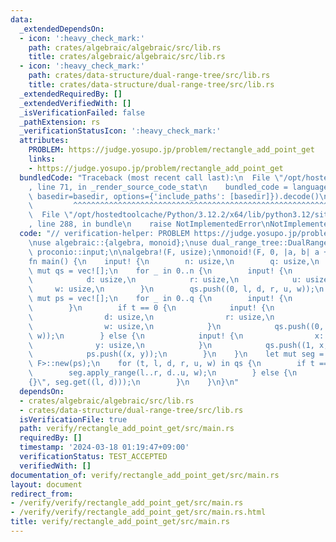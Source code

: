 ```yaml
---
data:
  _extendedDependsOn:
  - icon: ':heavy_check_mark:'
    path: crates/algebraic/algebraic/src/lib.rs
    title: crates/algebraic/algebraic/src/lib.rs
  - icon: ':heavy_check_mark:'
    path: crates/data-structure/dual-range-tree/src/lib.rs
    title: crates/data-structure/dual-range-tree/src/lib.rs
  _extendedRequiredBy: []
  _extendedVerifiedWith: []
  _isVerificationFailed: false
  _pathExtension: rs
  _verificationStatusIcon: ':heavy_check_mark:'
  attributes:
    PROBLEM: https://judge.yosupo.jp/problem/rectangle_add_point_get
    links:
    - https://judge.yosupo.jp/problem/rectangle_add_point_get
  bundledCode: "Traceback (most recent call last):\n  File \"/opt/hostedtoolcache/Python/3.12.2/x64/lib/python3.12/site-packages/onlinejudge_verify/documentation/build.py\"\
    , line 71, in _render_source_code_stat\n    bundled_code = language.bundle(stat.path,\
    \ basedir=basedir, options={'include_paths': [basedir]}).decode()\n          \
    \         ^^^^^^^^^^^^^^^^^^^^^^^^^^^^^^^^^^^^^^^^^^^^^^^^^^^^^^^^^^^^^^^^^^^^^^^^^^^^^^^^^\n\
    \  File \"/opt/hostedtoolcache/Python/3.12.2/x64/lib/python3.12/site-packages/onlinejudge_verify/languages/rust.py\"\
    , line 288, in bundle\n    raise NotImplementedError\nNotImplementedError\n"
  code: "// verification-helper: PROBLEM https://judge.yosupo.jp/problem/rectangle_add_point_get\n\
    \nuse algebraic::{algebra, monoid};\nuse dual_range_tree::DualRangeTree;\nuse\
    \ proconio::input;\n\nalgebra!(F, usize);\nmonoid!(F, 0, |a, b| a + b);\n\n#[proconio::fastout]\n\
    fn main() {\n    input! {\n        n: usize,\n        q: usize,\n    }\n    let\
    \ mut qs = vec![];\n    for _ in 0..n {\n        input! {\n            l: usize,\n\
    \            d: usize,\n            r: usize,\n            u: usize,\n       \
    \     w: usize,\n        }\n        qs.push((0, l, d, r, u, w));\n    }\n    let\
    \ mut ps = vec![];\n    for _ in 0..q {\n        input! {\n            t: usize,\n\
    \        }\n        if t == 0 {\n            input! {\n                l: usize,\n\
    \                d: usize,\n                r: usize,\n                u: usize,\n\
    \                w: usize,\n            }\n            qs.push((0, l, d, r, u,\
    \ w));\n        } else {\n            input! {\n                x: usize,\n  \
    \              y: usize,\n            }\n            qs.push((1, x, y, 0, 0, 0));\n\
    \            ps.push((x, y));\n        }\n    }\n    let mut seg = DualRangeTree::<usize,\
    \ F>::new(ps);\n    for (t, l, d, r, u, w) in qs {\n        if t == 0 {\n    \
    \        seg.apply_range(l..r, d..u, w);\n        } else {\n            println!(\"\
    {}\", seg.get((l, d)));\n        }\n    }\n}\n"
  dependsOn:
  - crates/algebraic/algebraic/src/lib.rs
  - crates/data-structure/dual-range-tree/src/lib.rs
  isVerificationFile: true
  path: verify/rectangle_add_point_get/src/main.rs
  requiredBy: []
  timestamp: '2024-03-18 01:19:47+09:00'
  verificationStatus: TEST_ACCEPTED
  verifiedWith: []
documentation_of: verify/rectangle_add_point_get/src/main.rs
layout: document
redirect_from:
- /verify/verify/rectangle_add_point_get/src/main.rs
- /verify/verify/rectangle_add_point_get/src/main.rs.html
title: verify/rectangle_add_point_get/src/main.rs
---
```

